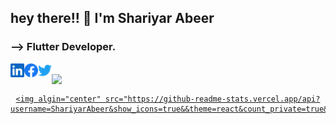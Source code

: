 

## hey there!! :wave: I'm Shariyar Abeer 

### --> Flutter Developer.

	


<!-- ### hey there :wave: <img src="https://media.giphy.com/media/hvRJCLFzcasrR4ia7z/giphy.gif" width="25px"> -->


<a href="https://www.linkedin.com/in/mdarifshariyar/">
  <img align="left" alt="Arif's LinkedIN" width="22px" target="_blank" src="./assets/linkedin.svg" />
</a>

<a href="https://www.facebook.com/ShariyarAbeer/">
  <img align="left" alt="Arif's facebook" width="22px" target="_blank" src="./assets/facebook.svg" />
</a>
<a href="https://twitter.com/ShariyarAbeer">
  <img align="left" alt="Shariyar Abeer | Twitter" width="22px" target="_blank" src="./assets/twitter.svg" />
</a>
<br>
<!--###  Contribution Stats -->
<div align="center">
<a href="https://github.com/ShariyarAbeer">
 <img align="left" src="https://github-readme-stats.vercel.app/api/top-langs/?username=ShariyarAbeer&theme=react&layout=compact&hide_border=true&langs_count=10&hide=html,css" />
</a>
<br>
<!-- ###  Language Stats -->
<a href="https://github.com/ShariyarAbeer">
 
	<img algin="center" src="https://github-readme-stats.vercel.app/api?username=ShariyarAbeer&show_icons=true&&theme=react&count_private=true&include_all_commits=true&hide_border=true&hide=issues,prs,contribs"/>
</a>
	</div>



<!--
**ShariyarAbeer/ShariyarAbeer** is a ✨ _special_ ✨ repository because its `README.md` (this file) appears on your GitHub profile.

- ### Hi there 👋



Here are some ideas to get you started:

- 🔭 I’m currently working on ...
- 🌱 I’m currently learning ...
- 👯 I’m looking to collaborate on ...
- 🤔 I’m looking for help with ...
- 💬 Ask me about ...
- 📫 How to reach me: ...
- 😄 Pronouns: ...
- ⚡ Fun fact: ...
-->
